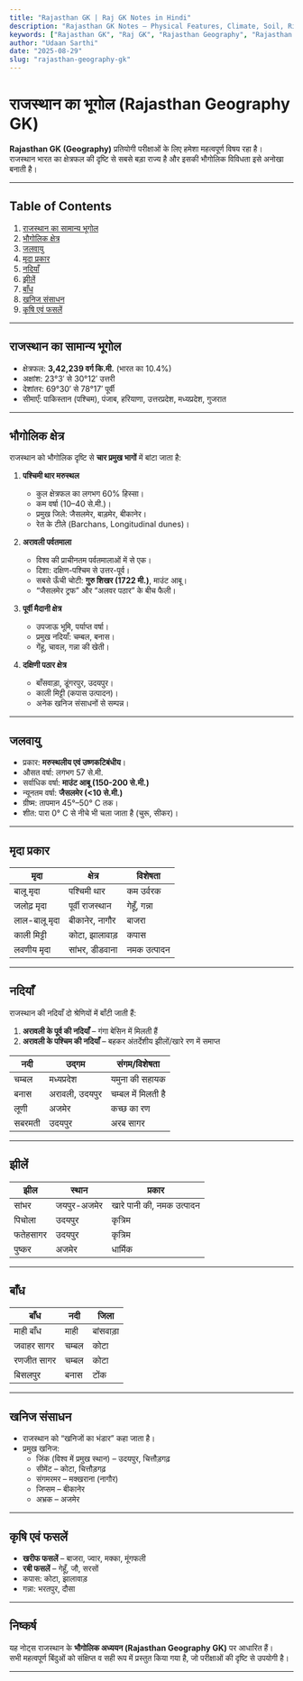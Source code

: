 ```yaml
---
title: "Rajasthan GK | Raj GK Notes in Hindi"
description: "Rajasthan GK Notes – Physical Features, Climate, Soil, Rivers, Lakes, Dams, Natural Resources, Agriculture, and Minerals of Rajasthan. Raj GK study material for exams."
keywords: ["Rajasthan GK", "Raj GK", "Rajasthan Geography", "Rajasthan GK Notes", "Rajasthan GK in Hindi", "Rajasthan Geography GK"]
author: "Udaan Sarthi"
date: "2025-08-29"
slug: "rajasthan-geography-gk"
---
```


# राजस्थान का भूगोल (Rajasthan Geography GK)

**Rajasthan GK (Geography)** प्रतियोगी परीक्षाओं के लिए हमेशा महत्वपूर्ण विषय रहा है।  
राजस्थान भारत का क्षेत्रफल की दृष्टि से सबसे बड़ा राज्य है और इसकी भौगोलिक विविधता इसे अनोखा बनाती है।  

---

## Table of Contents
1. [राजस्थान का सामान्य भूगोल](#राजस्थान-का-सामान्य-भूगोल)  
2. [भौगोलिक क्षेत्र](#भौगोलिक-क्षेत्र)  
3. [जलवायु](#जलवायु)  
4. [मृदा प्रकार](#मृदा-प्रकार)  
5. [नदियाँ](#नदियाँ)  
6. [झीलें](#झीलें)  
7. [बाँध](#बाँध)  
8. [खनिज संसाधन](#खनिज-संसाधन)  
9. [कृषि एवं फसलें](#कृषि-एवं-फसलें)  

---

## राजस्थान का सामान्य भूगोल
- क्षेत्रफल: **3,42,239 वर्ग कि.मी.** (भारत का 10.4%)  
- अक्षांश: 23°3′ से 30°12′ उत्तरी  
- देशांतर: 69°30′ से 78°17′ पूर्वी  
- सीमाएँ: पाकिस्तान (पश्चिम), पंजाब, हरियाणा, उत्तरप्रदेश, मध्यप्रदेश, गुजरात  

---

## भौगोलिक क्षेत्र
राजस्थान को भौगोलिक दृष्टि से **चार प्रमुख भागों** में बांटा जाता है:  

1. **पश्चिमी थार मरुस्थल**  
   - कुल क्षेत्रफल का लगभग 60% हिस्सा।  
   - कम वर्षा (10–40 से.मी.)।  
   - प्रमुख जिले: जैसलमेर, बाड़मेर, बीकानेर।  
   - रेत के टीले (Barchans, Longitudinal dunes)।  

2. **अरावली पर्वतमाला**  
   - विश्व की प्राचीनतम पर्वतमालाओं में से एक।  
   - दिशा: दक्षिण-पश्चिम से उत्तर-पूर्व।  
   - सबसे ऊँची चोटी: **गुरु शिखर (1722 मी.)**, माउंट आबू।  
   - “जैसलमेर ट्रफ” और “अलवर पठार” के बीच फैली।  

3. **पूर्वी मैदानी क्षेत्र**  
   - उपजाऊ भूमि, पर्याप्त वर्षा।  
   - प्रमुख नदियाँ: चम्बल, बनास।  
   - गेंहू, चावल, गन्ना की खेती।  

4. **दक्षिणी पठार क्षेत्र**  
   - बाँसवाड़ा, डूंगरपुर, उदयपुर।  
   - काली मिट्टी (कपास उत्पादन)।  
   - अनेक खनिज संसाधनों से सम्पन्न।  

---

## जलवायु
- प्रकार: **मरुस्थलीय एवं उष्णकटिबंधीय**।  
- औसत वर्षा: लगभग 57 से.मी.  
- सर्वाधिक वर्षा: **माउंट आबू (150-200 से.मी.)**  
- न्यूनतम वर्षा: **जैसलमेर (<10 से.मी.)**  
- ग्रीष्म: तापमान 45°–50° C तक।  
- शीत: पारा 0° C से नीचे भी चला जाता है (चुरू, सीकर)।  

---

## मृदा प्रकार
| मृदा | क्षेत्र | विशेषता |
|------|---------|----------|
| बालू मृदा | पश्चिमी थार | कम उर्वरक |
| जलोढ़ मृदा | पूर्वी राजस्थान | गेहूँ, गन्ना |
| लाल-बालू मृदा | बीकानेर, नागौर | बाजरा |
| काली मिट्टी | कोटा, झालावाड़ | कपास |
| लवणीय मृदा | सांभर, डीडवाना | नमक उत्पादन |

---

## नदियाँ
राजस्थान की नदियाँ दो श्रेणियों में बाँटी जाती हैं:  
1. **अरावली के पूर्व की नदियाँ** – गंगा बेसिन में मिलती हैं  
2. **अरावली के पश्चिम की नदियाँ** – बहकर अंतर्देशीय झीलों/खारे रण में समाप्त  

| नदी | उद्गम | संगम/विशेषता |
|-----|-------|---------------|
| चम्बल | मध्यप्रदेश | यमुना की सहायक |
| बनास | अरावली, उदयपुर | चम्बल में मिलती है |
| लूणी | अजमेर | कच्छ का रण |
| सबरमती | उदयपुर | अरब सागर |

---

## झीलें
| झील | स्थान | प्रकार |
|-----|--------|--------|
| सांभर | जयपुर-अजमेर | खारे पानी की, नमक उत्पादन |
| पिचोला | उदयपुर | कृत्रिम |
| फतेहसागर | उदयपुर | कृत्रिम |
| पुष्कर | अजमेर | धार्मिक |

---

## बाँध
| बाँध | नदी | जिला |
|------|------|-------|
| माही बाँध | माही | बांसवाड़ा |
| जवाहर सागर | चम्बल | कोटा |
| रणजीत सागर | चम्बल | कोटा |
| बिसलपुर | बनास | टोंक |

---

## खनिज संसाधन
- राजस्थान को “खनिजों का भंडार” कहा जाता है।  
- प्रमुख खनिज:  
  - जिंक (विश्व में प्रमुख स्थान) – उदयपुर, चित्तौड़गढ़  
  - सीमेंट – कोटा, चित्तौड़गढ़  
  - संगमरमर – मक्खराना (नागौर)  
  - जिप्सम – बीकानेर  
  - अभ्रक – अजमेर  

---

## कृषि एवं फसलें
- **खरीफ फसलें** – बाजरा, ज्वार, मक्का, मूंगफली  
- **रबी फसलें** – गेहूँ, जौ, सरसों  
- कपास: कोटा, झालावाड़  
- गन्ना: भरतपुर, दौसा  

---

## निष्कर्ष
यह नोट्स राजस्थान के **भौगोलिक अध्ययन (Rajasthan Geography GK)** पर आधारित हैं।  
सभी महत्वपूर्ण बिंदुओं को संक्षिप्त व सही रूप में प्रस्तुत किया गया है, जो परीक्षाओं की दृष्टि से उपयोगी है।  

---
